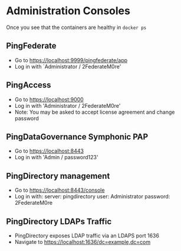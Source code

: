 # Administration Consoles

Once you see that the containers are healthy in `docker ps`

## PingFederate

* Go to [https://localhost:9999/pingfederate/app](https://localhost:9999/pingfederate/app)
* Log in with `Administrator / 2FederateM0re'

## PingAccess

* Go to [https://localhost:9000](https://localhost:9000)
* Log in with 'Administrator / 2FederateM0re'
* Note: You may be asked to accept license agreement and change password

## PingDataGovernance Symphonic PAP

* Go to [https://localhost:8443](https://localhost:8443)
* Log in with 'Admin / password123'

## PingDirectory management

* Go to [https://localhost:8443/console](https://localhost:8443/console)
* Log in with:
 server: pingdirectory
 user: Administrator
 password: 2FederateM0re

## PingDirectory LDAPs Traffic

* PingDirectory exposes LDAP traffic via an LDAPS port 1636
* Navigate to [https://localhost:1636/dc=example,dc=com](https://localhost:1636/dc=example,dc=com)
